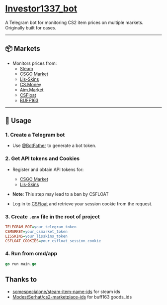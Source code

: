 # [Investor1337_bot](https://t.me/investor1337_bot)

A Telegram bot for monitoring CS2 item prices on multiple markets.  
Originally built for cases.

---

## 📦 Markets

-   Monitors prices from:
    -   [Steam](https://steamcommunity.com/market/)
    -   [CSGO Market](https://market.csgo.com/en/)
    -   [Lis-Skins](https://lis-skins.com/)
    -   [CS.Money](https://cs.money/)
    -   [Aim.Market](https://aim.market/)
    -   [CSFloat](https://csfloat.com/)
    -   [BUFF163](https://buff.163.com/)

---

## 🚀 Usage

### 1. Create a Telegram bot

-   Use [@BotFather](https://t.me/BotFather) to generate a bot token.

### 2. Get API tokens and Cookies

-   Register and obtain API tokens for:

    -   [CSGO Market](https://market.csgo.com/en/)
    -   [Lis-Skins](https://lis-skins.com/)

-   **Note**: This step may lead to a ban by CSFLOAT
-   Log in to [CSFloat](https://csfloat.com/) and retrieve your session cookie from the request.

### 3. Create `.env` file in the root of project

```ini
TELEGRAM_BOT=your_telegram_token
CSMARKET=your_csmarket_token
LISSKINS=your_lisskins_token
CSFLOAT_COOKIES=your_csfloat_session_cookie
```

### 4. Run from cmd/app

```go
go run main.go
```

## Thanks to

-   [somespecialone/steam-item-name-ids](https://github.com/somespecialone/steam-item-name-ids) for steam ids
-   [ModestSerhat/cs2-marketplace-ids](https://github.com/ModestSerhat/cs2-marketplace-ids) for buff163 goods_ids
